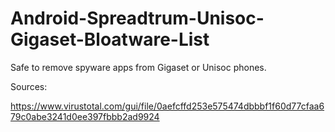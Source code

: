 # Android-Spreadtrum-Unisoc-Gigaset-Bloatware-List
Safe to remove spyware apps from Gigaset or Unisoc phones.

Sources:

https://www.virustotal.com/gui/file/0aefcffd253e575474dbbbf1f60d77cfaa679c0abe3241d0ee397fbbb2ad9924
